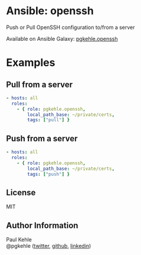 # Ansible: openssh

Push or Pull OpenSSH configuration to/from a server

Available on Ansible Galaxy: [pgkehle.openssh](https://galaxy.ansible.com/pgkehle/openssh)

# Examples

## Pull from a server 

```YAML
- hosts: all
  roles:
    - { role: pgkehle.openssh,
        local_path_base: ~/private/certs,
        tags: ["pull"] }
```

## Push from a server 

```YAML
- hosts: all
  roles:
    - { role: pgkehle.openssh,
        local_path_base: ~/private/certs,
        tags: ["push"] }
```

## License

MIT

## Author Information

Paul Kehle  
@pgkehle ([twitter](https://twitter.com/pgkehle), [github](https://github.com/pgkehle), [linkedin](https://www.linkedin.com/in/pgkehle))

